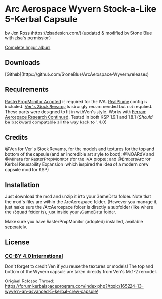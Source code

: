 # Arc Aerospace Wyvern Stock-a-Like 5-Kerbal Capsule

by Jon Ross (https://zlsadesign.com/) 
   (updated & modified by [Stone Blue](https://forum.kerbalspaceprogram.com/index.php?/profile/77721-stone-blue/) with zlsa's permission)

   [Complete Imgur album](https://imgur.com/a/OBkxF)

   <new thread here>


## Downloads

   <SpaceDock link here>
   [Github](https://github.com/StoneBlue/ArcAerospace-Wyvern/releases)


## Requirements

   [RasterPropMonitor Adopted](https://forum.kerbalspaceprogram.com/index.php?/topic/190737-18x-19x-rasterpropmonitor-adopted/) is required for the IVA.
   [RealPlume](https://forum.kerbalspaceprogram.com/index.php?/topic/188033-ksp191-realplume-stock-v401-realplume-v1331-10may20/) config is included.
   [Ven's Stock Revamp](https://forum.kerbalspaceprogram.com/index.php?/topic/189732-19x-vens-stock-revamp-resurrected-v1151-nattering-nodes-of-negativism-02020-mar-15/) is strongly recommended but not required. These parts were designed to fit in withVen's style.
   Works with [Ferram Aerospace Research Continued](https://forum.kerbalspaceprogram.com/index.php?/topic/179445-18-19-ferram-aerospace-research-continued-v015114-mach-220220/).
   Tested in both KSP 1.9.1 and 1.8.1
   (*Should* be backward compatable all the way back to 1.4.0)


## Credits

   @Ven for Ven's Stock Revamp, for the models and textures for the top and bottom of the capsule (and an incredible art style to boot);
   @MOARdV and @Mihara for RasterPropMonitor (for the IVA props); and
   @EmbersArc for Kerbal Reusability Expansion (which inspired the idea of a modern crew capsule mod for KSP)
 

## Installation

Just download the mod and unzip it into your GameData folder. Note that the mod's files are within the ArcAerospace folder.
(However you manage it, just make sure the /ArcAerospace folder is directly a subfolder (like where the /Squad folder is), just inside your /GameData folder.

Make sure you have RasterPropMonitor (adopted) installed, available seperately.


## License
### [CC-BY 4.0 International](https://creativecommons.org/licenses/by/4.0/)

Don't forget to credit Ven if you reuse the textures or models! The top and bottom of the Wyvern capsule are taken directly from Ven's Mk1-2 remodel.

Original Release Thread: https://forum.kerbalspaceprogram.com/index.php?/topic/165224-13-wyvern-an-advanced-5-kerbal-crew-capsule/